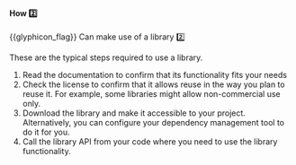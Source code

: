 <div id="title">

#### How :two:

</div>

<span id="prereqs"></span>

<span id="outcomes">{{glyphicon_flag}} Can make use of a library :two:</span>

<div id="body">

These are the typical steps required to use a library.

1. Read the documentation to confirm that its functionality fits your needs
2. Check the license to confirm that it allows reuse in the way you plan to reuse it. For example, some libraries might allow non-commercial use only.
3. Download the library and make it accessible to your project. Alternatively, you can configure your <tooltip content="e.g. _Gradle_ (for Java) and _Pipenv_ (for Python)">dependency management tool</tooltip> to do it for you.
4. Call the library API from your code where you need to use the library functionality.

</div>

<div id="extras">
</div>